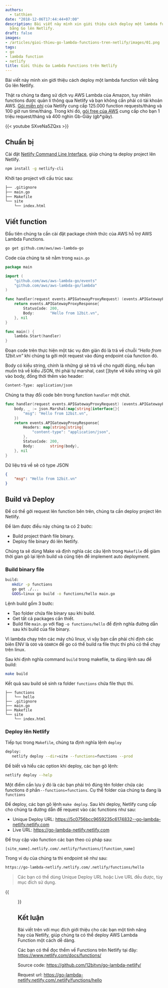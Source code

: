 ```yaml
---
authors:
  - tatthien
date: "2018-12-06T17:44:44+07:00"
description: Bài viết này mình xin giới thiệu cách deploy một lambda function viết
  bằng Go lên Netlify.
draft: false
images:
- /articles/gioi-thieu-go-lambda-functions-tren-netlify/images/01.png
tags:
- go
- lambda function
- netlify
title: Giới thiệu Go Lambda Functions trên Netlify
---
```


Bài viết này mình xin giới thiệu cách deploy một lambda function viết bằng Go lên Netlify.

Thật ra chúng ta đang sử dịch vụ AWS Lambda của Amazon, tuy nhiên functions được quản lí thông qua Netlify và bạn không cần phải có tài khoản AWS. [Gói miễn phí](https://www.netlify.com/pricing/) của Netlify cung cấp 125.000 function requests/tháng và 100 giờ run time/tháng. Trong khi đó, [gói free của AWS](https://aws.amazon.com/vi/lambda/pricing/) cung cấp cho bạn 1 triệu request/tháng và 400 nghìn Gb-Giây (gb*giây).

{{< youtube SXveNa5ZQxs >}}

## Chuẩn bị

Cài đặt [Netlify Command Line Interface](https://www.netlify.com/docs/cli/), giúp chúng ta deploy project lên Netlify.

```sh
npm install -g netlify-cli
```

Khởi tạo project với cấu trúc sau:

```sh
├── .gitignore
├── main.go
├── Makefile
└── site
    └── index.html
```

## Viết function

Đầu tiên chúng ta cần cài đặt package chính thức của AWS hỗ trợ AWS Lambda Functions.

```sh
go get github.com/aws/aws-lambda-go
```

Code của chúng ta sẽ nằm trong `main.go`

```go
package main

import (
	"github.com/aws/aws-lambda-go/events"
	"github.com/aws/aws-lambda-go/lambda"
)

func handler(request events.APIGatewayProxyRequest) (events.APIGatewayProxyResponse, error) {
	return events.APIGatewayProxyResponse{
		StatusCode: 200,
		Body:       "Hello from 12bit.vn",
	}, nil
}

func main() {
	lambda.Start(handler)
}
```

Đoạn code trên thực hiện một tác vụ đơn giản đó là trả về chuỗi _“Hello from 12bit.vn”_ khi chúng ta gởi một request vào đúng endpoint của function đó.

Body có kiểu string, chính là những gì sẽ trả về cho người dùng, nếu bạn muốn trả về kiểu JSON, thì phải tự marshal, cast []byte về kiểu string và gửi vào body, đồng thời thêm vào header:

```sh
Content-Type: application/json
```

Chúng ta thay đổi code bên trong function `handler` một chút.

```go
func handler(request events.APIGatewayProxyRequest) (events.APIGatewayProxyResponse, error) {
	body, _ := json.Marshal(map[string]interface{}{
		"msg": "Hello from 12bit.vn",
	})
	return events.APIGatewayProxyResponse{
		Headers: map[string]string{
			"content-type": "application/json",
		},
		StatusCode: 200,
		Body:       string(body),
	}, nil
}
```

Dữ liệu trả về sẽ có type JSON

```json
{
    "msg": "Hello from 12bit.vn"
}
```

## Build và Deploy

Để có thể gởi request lên function bên trên, chúng ta cần deploy project lên Netlify.

Để làm được điều này chúng ta có 2 bước:

- Build project thành file binary.
- Deploy file binary đó lên Netlify.

Chúng ta sẽ dùng Make và định nghĩa các câu lệnh trong `Makefile` để giảm thời gian gõ lại lệnh build và cũng tiện để implement auto deployment.

### Build binary file

```sh
build:
   mkdir -p functions
   go get ./...
   GOOS=linux go build -o functions/hello main.go
```

Lệnh build gồm 3 bước:

- Tạo folder chứa file binary sau khi build.
- Get tất cả packages cần thiết.
- Build file `main.go` với flag `-o functions/hello` để định nghĩa đường dẫn sau khi build của file binary.

Vì lambda chạy trên các máy chủ linux, vì vậy bạn cần phải chỉ định các biên ENV là `GOO` và `GOARCH` để go có thể build ra file thực thi phù có thể chạy trên linux.

Sau khi định nghĩa command `build` trong makefile, ta dùng lệnh sau để build:

```sh
make build
```

Kết quả sau build sẽ sinh ra folder `functions` chứa file thực thi.

```
├── functions
│   └── hello
├── .gitignore
├── main.go
├── Makefile
└── site
    └── index.html
```

### Deploy lên Netlify

Tiếp tục trong `Makefile`, chúng ta định nghĩa lệnh `deploy`

```sh
deploy:
   netlify deploy --dir=site --functions=functions --prod
```

Để biết và hiểu các option khi deploy, các bạn gõ lệnh:

```sh
netlify deploy --help
```

Một điểm cần lưu ý đó là các bạn phải trỏ đúng tên folder chứa các functions ở phần `--functions=functions`. Cụ thể folder của chúng ta đang là `functions`

Để deploy, các bạn gõ lệnh `make deploy`. Sau khi deploy, Netlify cung cấp cho chúng ta đường dẫn để request vào các functions như sau:

- Unique Deploy URL: https://5c0756bcc9659235c6174832--go-lambda-netlify.netlify.com
- Live URL: https://go-lambda-netlify.netlify.com

Để truy cập vào function các bạn theo cú pháp sau:

```sh
[site_name].netlify.com/.netlify/functions/[function_name]
```

Trong ví dụ của chúng ta thì endpoint sẽ như sau:

```sh
https://go-lambda-netlify.netlify.com/.netlify/functions/hello
```

> Các bạn có thể dùng Unique Deploy URL hoặc Live URL đều được, tùy mục đích sử dụng.

{{<figure src="/articles/gioi-thieu-go-lambda-functions-tren-netlify/images/01.png" title="Dùng Postman để test request">}}

## Kết luận

Bài viết trên với mục đích giới thiệu cho các bạn một tính năng hay của Netlify, giúp chúng ta có thể deploy AWS Lambda Function một cách dễ dàng.

Các bạn có thể đọc thểm về Functions trên Netlify tại đây: https://www.netlify.com/docs/functions/

Source code: https://github.com/12bitvn/go-lambda-netlify/

Request url: https://go-lambda-netlify.netlify.com/.netlify/functions/hello

